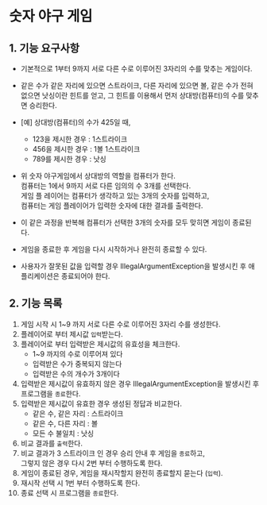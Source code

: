 # 숫자 야구 게임

## 1. 기능 요구사항

* 기본적으로 1부터 9까지 서로 다른 수로 이루어진 3자리의 수를 맞추는 게임이다.


* 같은 수가 같은 자리에 있으면 스트라이크, 다른 자리에 있으면 볼, 같은 수가 전혀 없으면 낫싱이란 힌트를 얻고,
그 힌트를 이용해서 먼저 상대방(컴퓨터)의 수를 맞추면 승리한다.


* [예] 상대방(컴퓨터)의 수가 425일 때,
    * 123을 제시한 경우 : 1스트라이크
    * 456을 제시한 경우 : 1볼 1스트라이크
    * 789를 제시한 경우 : 낫싱


* 위 숫자 야구게임에서 상대방의 역할을 컴퓨터가 한다.
  <br>컴퓨터는 1에서 9까지 서로 다른 임의의 수 3개를 선택한다.
  <br>게임 플 레이어는 컴퓨터가 생각하고 있는 3개의 숫자를 입력하고,
  <br>컴퓨터는 게임 플레이어가 입력한 숫자에 대한 결과를 출력한다.


* 이 같은 과정을 반복해 컴퓨터가 선택한 3개의 숫자를 모두 맞히면 게임이 종료된다.


* 게임을 종료한 후 게임을 다시 시작하거나 완전히 종료할 수 있다.


* 사용자가 잘못된 값을 입력할 경우 IllegalArgumentException을 발생시킨 후 애플리케이션은 종료되어야 한다.


## 2. 기능 목록

1. 게임 시작 시 1~9 까지 서로 다른 수로 이루어진 3자리 수를 생성한다.
2. 플레이어로 부터 제시값 `입력`받는다.
3. 플레이어로 부터 입력받은 제시값의 유효성을 체크한다.
    - 1~9 까지의 수로 이루어져 있다
    - 입력받은 수가 중복되지 않는다
    - 입력받은 수의 개수가 3개이다
4. 입력받은 제시값이 유효하지 않은 경우 IllegalArgumentException을 발생시킨 후 프로그램을 `종료`한다.
5. 입력받은 제시값이 유효한 경우 생성된 정답과 비교한다.
    - 같은 수, 같은 자리 : 스트라이크
    - 같은 수, 다른 자리 : 볼
    - 모든 수 불일치 : 낫싱
6. 비교 결과를 `출력`한다.
7. 비교 결과가 3 스트라이크 인 경우 승리 안내 후 게임을 `종료`하고,
   <br>그렇지 않은 경우 다시 2번 부터 수행하도록 한다.
8. 게임이 종료된 경우, 게임을 재시작할지 완전히 종료할지 묻는다 (`입력`).
9. 재시작 선택 시 1번 부터 수행하도록 한다.
10. 종료 선택 시 프로그램을 `종료`한다.